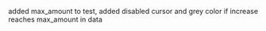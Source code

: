 added max_amount to test,
added disabled cursor and grey color if increase reaches max_amount in data
